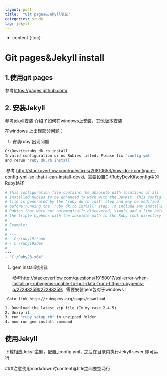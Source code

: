 ```yaml
---
layout: post
title:  "Git pages&Jekyll笔记"
categories: study
tag: jekyll
---
```


* content
{:toc}




# Git pages&Jekyll install

## 1.使用git pages

参考<https://pages.github.com/>

## 2. 安装Jekyll

参考[jekyll安装](http://jekyll-windows.juthilo.com/1-ruby-and-devkit/) 介绍了如何在windows上安装，[其他版本安装](http://jekyllcn.com/)

在windows 上出现部分问题：

1. 安装ruby 出现问题

```sh
C:\Devkit>ruby dk.rb install
Invalid configuration or no Rubies listed. Please fix 'config.yml'
and rerun 'ruby dk.rb install'
```

​    参考 <http://stackoverflow.com/questions/20810653/how-do-i-configure-config-yml-so-that-i-can-install-devki>，需要设置C:\RubyDevKit\config中的Ruby路径

```sh
# This configuration file contains the absolute path locations of all
# installed Rubies to be enhanced to work with the DevKit. This config
# file is generated by the 'ruby dk.rb init' step and may be modified
# before running the 'ruby dk.rb install' step. To include any installed
# Rubies that were not automagically discovered, simply add a line below
# the triple hyphens with the absolute path to the Ruby root directory.
#
# Example:
#
# ---
# - C:/ruby19trunk
# - C:/ruby192dev
#
---
- "C:/Ruby23-x64"
```

1. gem install时出错

   参考<http://stackoverflow.com/questions/19150017/ssl-error-when-installing-rubygems-unable-to-pull-data-from-https-rubygems-o/27298259#27298259>，需要安装gem包对于windows：

```sh
 Goto link http://rubygems.org/pages/download

1. Download the latest zip file (In my case 2.4.5)
2. Unzip it
3. run "ruby setup.rb" in unzipped folder
4. now run gem install command
```

## 使用Jekyll

下载相应Jekyll主题，配置_config.yml，之后在目录内执行Jekyll sever 即可运行



###注意使用markdown时content与title之间要空两行

